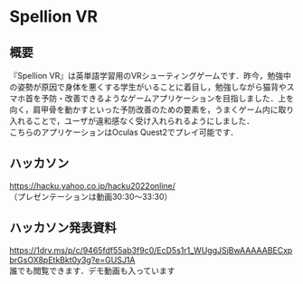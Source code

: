 # Spellion VR

## 概要
『Spellion VR』は英単語学習用のVRシューティングゲームです．昨今，勉強中の姿勢が原因で身体を悪くする学生がいることに着目し，勉強しながら猫背やスマホ首を予防・改善できるようなゲームアプリケーションを目指しました．上を向く，肩甲骨を動かすといった予防改善のための要素を，うまくゲーム内に取り入れることで，ユーザが違和感なく受け入れられるようにしました．<br>
こちらのアプリケーションはOculas Quest2でプレイ可能です．<br>

## ハッカソン
https://hacku.yahoo.co.jp/hacku2022online/  
（プレゼンテーションは動画30:30～33:30）

## ハッカソン発表資料
https://1drv.ms/p/c/9465fdf55ab3f9c0/EcD5s1r1_WUggJSjBwAAAAABECxpbrGsOX8pEtkBkt0y3g?e=GUSJ1A  
誰でも閲覧できます．デモ動画も入っています
